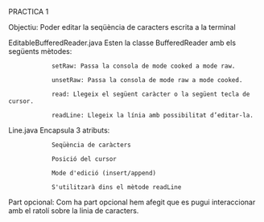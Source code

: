 PRACTICA 1

Objectiu: Poder editar la seqüència de caracters escrita a la terminal  

EditableBufferedReader.java
        Esten la classe BufferedReader amb els següents mètodes:
        
                setRaw: Passa la consola de mode cooked a mode raw.
                
                unsetRaw: Passa la consola de mode raw a mode cooked.
                
                read: Llegeix el següent caràcter o la següent tecla de cursor.
                
                readLine: Llegeix la línia amb possibilitat d’editar-la.

Line.java
        Encapsula 3 atributs:
        
                Seqüència de caràcters
                
                Posició del cursor
                
                Mode d'edició (insert/append)
                
                S'utilitzarà dins el mètode readLine

Part opcional: Com ha part opcional hem afegit que es pugui interaccionar amb el ratolí sobre la linia de caracters.


 
